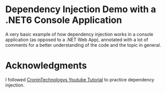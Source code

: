 # Dependency Injection Demo with a .NET6 Console Application
A very basic example of how dependency injection works in a console application (as opposed to a .NET Web App), annotated with a lot of comments for a better understanding of the code and the topic in general.

# Acknowledgments
I followed [CroninTechnologys Youtube Tutorial](https://learn.microsoft.com/en-us/dotnet/core/extensions/dependency-injection-usage) to practice dependency injection.
